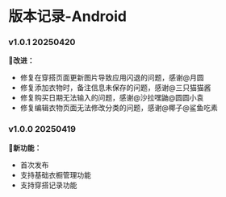 # 版本记录-Android



### v1.0.1 20250420

**💅改进：**
* 修复在穿搭页面更新图片导致应用闪退的问题，感谢@月圆
* 修复添加衣物时，备注信息未保存的问题，感谢@三只猫猫酱
* 修复购买日期无法输入的问题，感谢@沙拉嘿鼬@圆圆小袁
* 修复编辑衣物页面无法修改分类的问题，感谢@椰子@鲨鱼吃素


### v1.0.0 20250419

**🥳新功能：**
* 首次发布
* 支持基础衣橱管理功能
* 支持穿搭记录功能


